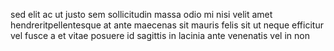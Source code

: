 sed elit ac ut justo sem sollicitudin massa odio mi nisi velit amet
hendreritpellentesque at ante maecenas sit mauris felis sit ut neque efficitur
vel fusce a et vitae posuere id sagittis in lacinia ante venenatis vel in non